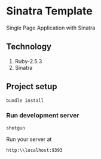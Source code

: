 # Sinatra Template
Single Page Application with Sinatra

## Technology

1. Ruby-2.5.3
2. Sinatra


## Project setup
```
bundle install
```

### Run development server
```
shotgun
```

Run your server at
```
http:\\localhost:9393
```
